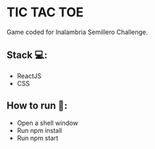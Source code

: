 # TIC TAC TOE

Game coded for Inalambria Semillero Challenge.

## Stack 💻:

- ReactJS
- CSS

## How to run 🚀:

- Open a shell window
- Run npm install
- Run npm start
